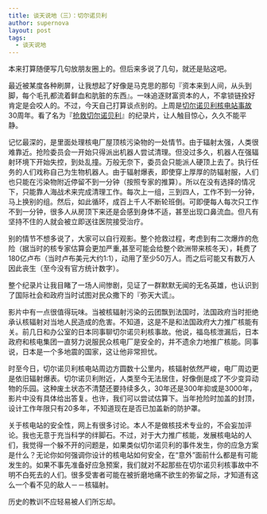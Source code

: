 ```yaml
---
title: 谈天说地（三）：切尔诺贝利
author: supernova
layout: post
tags:
  - 谈天说地
---
```

  
本来打算随便写几句放朋友圈上的。但后来多说了几句，就还是贴这吧。

最近被某度各种刷屏，让我想起了好像是马克思的那句『资本来到人间，从头到脚，每个毛孔都流着鲜血和肮脏的东西』。一味追逐财富资本的人，不拿锁链拴好肯定是会咬人的。不过，今天自己打算谈点别的。上周是[切尔诺贝利核电站事故][1]30周年。看了名为『[抢救切尔诺贝利][2]』的纪录片，让人触目惊心，久久不能平静。

记忆最深的，是里面处理核电厂屋顶核污染物的一处情节。由于辐射太强，人类很难靠近。抢险委员会一开始只得派出机器人尝试清理。但没过多久，机器人在强辐射环境下开始失控，到处乱撞。万般无奈下，委员会只能派人硬顶上去了。执行任务的人们戏称自己为生物机器人。由于辐射爆表，即使穿上厚厚的防辐射服，人们也只能在污染物附近停留不到一分钟（按照专家的推算）。所以在没有选择的情况下，只能靠人海战术来完成清理工作。每次上一组，三到四人，工作不到一分钟，马上换别的组。然后，如此循环，成百上千人不断轮班倒。可即便每人每次只工作不到一分钟，很多人从房顶下来还是会感到身体不适，甚至出现口鼻流血。但凡有坚持不住的人就会被立即送往医院接受治疗。

别的情节不想多说了，大家可以自行观影。整个抢救过程，考虑到有二次爆炸的危险（据当时的核专家估算会更加严重,甚至可能会给整个欧洲带来核冬天），耗费了180亿卢布（当时卢布美元大约1:1），动用了至少50万人。而之后可能又有数万人因此丧生（至今没有官方统计数字）。

整个纪录片让我目睹了一场人间惨剧，见证了一群默默无闻的无名英雄，也认识到了国际社会和政府当时试图对民众撒下的『弥天大谎』。

影片中有一点很值得玩味。当被核辐射污染的云团飘到法国时，法国政府当时拒绝承认核辐射对当地人民造成的危害。不知道，这是不是和法国政府大力推广核能有关。前几日和办公室的日本同事聊切尔诺贝利核事故。他说，福岛核泄漏后，日本政府和核电集团一直努力说服民众核电厂是安全的，并不遗余力地推广核能。同事说，日本是一个多地震的国家，这让他非常担忧。

时至今日，切尔诺贝利核电站周边方圆数十公里内，核辐射依然严峻，电厂周边更是依旧辐射爆表。切尔诺贝利附近，人类至今无法居住，好像倒是成了不少变异动物的乐园。这种废土状态不清楚还要持续多久，30年还是300年抑或是3000年，影片中没有具体给出答复。也许，我们可以尝试估算下。当年抢险时加盖的封顶，设计工作年限只有20多年，不知道现在是否已加盖新的防护罩。

关于核电站的安全性，网上有很多讨论。本人不是做核技术专业的，不会妄加评论。我也无意于充当科学的绊脚石。不过，对于大力推广核能，发展核电站的人们，我觉得一个躲不开的问题是，如果类似切尔诺贝利的事件发生，你的应急方案是什么？无论你如何强调你设计的核电站如何安全，在“意外”面前什么都是有可能发生的。如果不事先准备好应急预案，我们就对不起那些在切尔诺贝利核事故中不明不白死去的人们。很多受害者可能在被折磨地痛不欲生的弥留之际，才知道有这么一个看不见的敌人－－核辐射。

历史的教训不应轻易被人们所忘却。 

[1]:https://en.wikipedia.org/wiki/Chernobyl_disaster
[2]:http://www.imdb.com/title/tt1832484/
